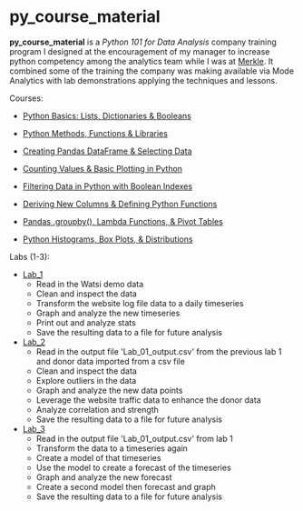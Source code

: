 # py_course_material

**py_course_material** is a _Python 101 for Data Analysis_ company training program I designed at the encouragement of my manager to increase python competency among the analytics team while I was at [Merkle](https://www.merkleinc.com/). It combined some of the training the company was making available via Mode Analytics with lab demonstrations applying the techniques and lessons.

Courses:
- [Python Basics: Lists, Dictionaries & Booleans](https://github.com/Chilliwack/py_course_material/1_Python_Basics_Lists_Dictionaries_Booleans.ipynb)

- [Python Methods, Functions & Libraries](https://github.com/Chilliwack/py_course_material/2_Python_Methods_Functions_Libraries.ipynb)

- [Creating Pandas DataFrame & Selecting Data](https://github.com/Chilliwack/py_course_material/3_Creating_Pandas_DataFrames_Selecting_Data.ipynb)

- [Counting Values & Basic Plotting in Python](https://github.com/Chilliwack/py_course_material/4_Counting_Values_Basic_Plotting_in_Python.ipynb)

- [Filtering Data in Python with Boolean Indexes](https://github.com/Chilliwack/py_course_material/5_Filtering_Data_in_Python_with_Boolean_Indexes.ipynb)

- [Deriving New Columns & Defining Python Functions](https://github.com/Chilliwack/py_course_material/6_Deriving_New_Columns_Defining_Python_Functions.ipynb)

- [Pandas .groupby(), Lambda Functions, & Pivot Tables](https://github.com/Chilliwack/py_course_material/7_Pandas_groupby_Lambda_Functions_Pivot_Tables.ipynb)

- [Python Histograms, Box Plots, & Distributions](https://github.com/Chilliwack/py_course_material/8_Python_Histograms_Box_Plots_Distributions.ipynb)

Labs (1-3):
- [Lab_1](Python_Lab_1.ipynb)
    - Read in the Watsi demo data
    - Clean and inspect the data
    - Transform the website log file data to a daily timeseries
    - Graph and analyze the new timeseries
    - Print out and analyze stats
    - Save the resulting data to a file for future analysis
- [Lab_2](Python_Lab_2.ipynb)
    - Read in the output file 'Lab_01_output.csv' from the previous lab 1 and donor data imported from a csv file
    - Clean and inspect the data
    - Explore outliers in the data
    - Graph and analyze the new data points
    - Leverage the website traffic data to enhance the donor data
    - Analyze correlation and strength
    - Save the resulting data to a file for future analysis
- [Lab_3](Python_Lab_3.ipynb)
    - Read in the output file 'Lab_01_output.csv' from lab 1
    - Transform the data to a timeseries again
    - Create a model of that timeseries
    - Use the model to create a forecast of the timeseries
    - Graph and analyze the new forecast
    - Create a second model then forecast and graph
    - Save the resulting data to a file for future analysis
